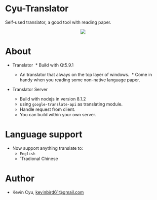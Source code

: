 # Cyu-Translator
Self-used translator, a good tool with reading paper.

<p align="center"> 
<img src="https://i.imgur.com/IIF8bqU.gif">
</p>

# About 
* Translator
  * Build with Qt5.9.1
  * An translator that always on the top layer of windows.
  * Come in handy when you reading some non-native language paper.

* Translator Server
  * Build with nodejs in version 8.1.2
  * using `google-translate-api` as translating module.
  * Handle request from client.
  * You can build within your own server.
  
# Language support
* Now support anything translate to:
  * `English`
  * `Tradional Chinese
  
# Author
* Kevin Cyu, kevinbird61@gmail.com
